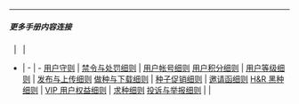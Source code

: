 &emsp;

---
##### 更多手册内容连接
&nbsp; | &nbsp; | &nbsp;
- | - | -
[用户守则](/about/manual/userRules) | [禁令与处罚细则](/about/manual/forbidRules) | [用户帐号细则](/about/manual/userAccountRules)
[用户积分细则](/about/manual/scoreRules) | [用户等级细则](/about/manual/userLevelRules) | [发布与上传细则](/about/manual/uploaderRules)
[做种与下载细则](/about/manual/downloadRules) | [种子促销细则](/about/manual/salesRules) | [邀请函细则](/about/manual/invitationsRules)
[H&R 黑种细则](/about/manual/hnrRules) | [VIP 用户权益细则](/about/manual/vipRules) | [求种细则](/about/manual/requestRules)
[投诉与举报细则](/about/manual/reportRules) | | 